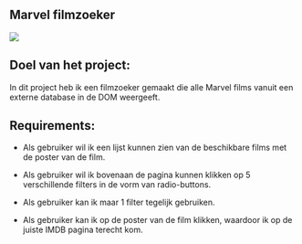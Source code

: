  ## Marvel filmzoeker

![](filmzoeker.png)

##  Doel van het project:
In dit project heb ik een filmzoeker gemaakt die alle Marvel films vanuit een externe database in de DOM weergeeft.

## Requirements:
- Als gebruiker wil ik een lijst kunnen zien van de beschikbare films met de poster van de film.

- Als gebruiker wil ik bovenaan de pagina kunnen klikken op 5 verschillende filters in de vorm van radio-buttons.

- Als gebruiker kan ik maar 1 filter tegelijk gebruiken. 

- Als gebruiker kan ik op de poster van de film klikken, waardoor ik op de juiste IMDB pagina terecht kom. 

